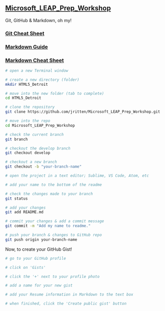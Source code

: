 ## [Microsoft_LEAP_Prep_Workshop](https://github.com/jritten/Microsoft_LEAP_Prep_Workshop)
Git, GitHub & Markdown, oh my!

### [Git Cheat Sheet](https://education.github.com/git-cheat-sheet-education.pdf)
### [Markdown Guide](https://www.markdownguide.org/getting-started)
### [Markdown Cheat Sheet](https://github.com/adam-p/markdown-here/wiki/Markdown-Cheatsheet)

```bash
# open a new Terminal window

# create a new directory (folder)
mkdir HTML5_Detroit

# move into the new folder (tab to complete)
cd HTML5_Detroit

# clone the repository
git clone https://github.com/jritten/Microsoft_LEAP_Prep_Workshop.git

# move into the repo
cd Microsoft_LEAP_Prep_Workshop

# check the current branch
git branch

# checkout the develop branch
git checkout develop

# checkout a new branch
git checkout -b "your-branch-name"

# open the project in a text editor; Sublime, VS Code, Atom, etc

# add your name to the bottom of the readme

# check the changes made to your branch
git status

# add your changes
git add README.md

# commit your changes & add a commit message
git commit -m "Add my name to readme."

# push your branch & changes to GitHub repo
git push origin your-branch-name
```

Now, to create your GitHub Gist!

```bash
# go to your GitHub profile

# click on 'Gists'

# click the '+' next to your profile photo

# add a name for your new gist

# add your Resume information in Markdown to the text box

# when finished, click the 'Create public gist' button

```





